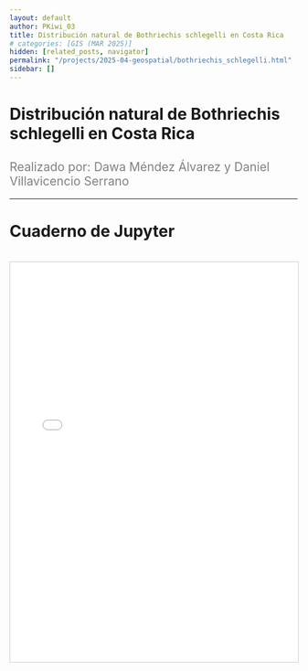 ```yaml
---
layout: default
author: PKiwi_03
title: Distribución natural de Bothriechis schlegelli en Costa Rica
# categories: [GIS (MAR 2025)]
hidden: [related_posts, navigator]
permalink: "/projects/2025-04-geospatial/bothriechis_schlegelli.html"
sidebar: []
---
```


# Distribución natural de Bothriechis schlegelli en Costa Rica

<h2 style="color: gray; font-weight: normal;">
Realizado por: Dawa Méndez Álvarez y Daniel Villavicencio Serrano  
</h2>

---

# Cuaderno de Jupyter
<br>

<iframe 
    src="/assets/html/2025-04-geospatial/dawa_mendez.html" 
    width="100%" 
    height="700" 
    style="border: 1px solid #ccc;"
></iframe>
